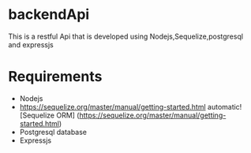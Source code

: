 # backendApi
This is a restful Api that is developed using Nodejs,Sequelize,postgresql and expressjs
# Requirements
* Nodejs
* https://sequelize.org/master/manual/getting-started.html automatic! [Sequelize ORM] (https://sequelize.org/master/manual/getting-started.html)
* Postgresql database
* Expressjs
